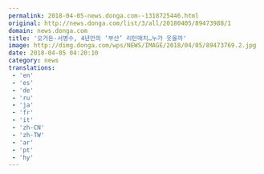 ```yaml
---
permalink: 2018-04-05-news.donga.com--1318725446.html
original: http://news.donga.com/list/3/all/20180405/89473988/1
domain: news.donga.com
title: '오거돈-서병수, 4년만의 ‘부산’ 리턴매치…누가 웃을까'
image: http://dimg.donga.com/wps/NEWS/IMAGE/2018/04/05/89473769.2.jpg
date: 2018-04-05 04:20:10
category: news
translations: 
 - 'en'
 - 'es'
 - 'de'
 - 'ru'
 - 'ja'
 - 'fr'
 - 'it'
 - 'zh-CN'
 - 'zh-TW'
 - 'ar'
 - 'pt'
 - 'hy'
---
```


